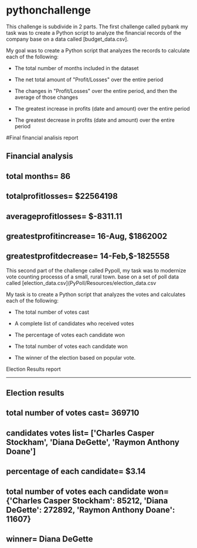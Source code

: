 # pythonchallenge
This challenge is subdivide in 2 parts. The first challenge called pybank my task was to create a Python script to analyze the financial records of the company base on a data called [budget_data.csv].

My goal was to create a Python script that analyzes the records to calculate each of the following:

* The total number of months included in the dataset

* The net total amount of "Profit/Losses" over the entire period

* The changes in "Profit/Losses" over the entire period, and then the average of those changes

* The greatest increase in profits (date and amount) over the entire period

* The greatest decrease in profits (date and amount) over the entire period

#Final financial analisis report 

Financial analysis
--------------------------
total months= 86
--------------------------
totalprofitlosses= $22564198
--------------------------
averageprofitlosses= $-8311.11
--------------------------
greatestprofitincrease= 16-Aug, $1862002
--------------------------
greatestprofitdecrease= 14-Feb,$-1825558
--------------------------


This second part of the challenge called Pypoll, my task was to modernize vote counting processs of a small, rural town. base on a set of poll data called [election_data.csv](PyPoll/Resources/election_data.csv

My  task is to create a Python script that analyzes the votes and calculates each of the following:

* The total number of votes cast

* A complete list of candidates who received votes

* The percentage of votes each candidate won

* The total number of votes each candidate won

* The winner of the election based on popular vote.

Election Results report

-------------------------
Election results
--------------------------
total number of votes cast= 369710
--------------------------
candidates votes list= ['Charles Casper Stockham', 'Diana DeGette', 'Raymon Anthony Doane']
--------------------------
percentage of each candidate= $3.14
--------------------------
total number of votes each candidate won= {'Charles Casper Stockham': 85212, 'Diana DeGette': 272892, 'Raymon Anthony Doane': 11607}
--------------------------
winner= Diana DeGette
--------------------------







